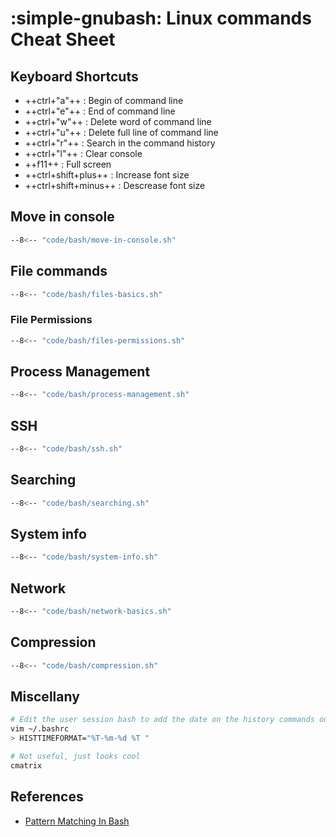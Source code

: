 # :simple-gnubash: Linux commands Cheat Sheet

## Keyboard Shortcuts

- ++ctrl+"a"++ : Begin of command line
- ++ctrl+"e"++ : End of command line
- ++ctrl+"w"++ : Delete word of command line
- ++ctrl+"u"++ : Delete full line of command line
- ++ctrl+"r"++ : Search in the command history
- ++ctrl+"l"++ : Clear console
- ++f11++ :  Full screen
- ++ctrl+shift+plus++ : Increase font size
- ++ctrl+shift+minus++ : Descrease font size

## Move in console

```bash
--8<-- "code/bash/move-in-console.sh"
```

## File commands

```bash
--8<-- "code/bash/files-basics.sh"
```

### File Permissions

```bash
--8<-- "code/bash/files-permissions.sh"
```

## Process Management

```bash
--8<-- "code/bash/process-management.sh"
```

## SSH

```bash
--8<-- "code/bash/ssh.sh"
```

## Searching

```bash
--8<-- "code/bash/searching.sh"
```

## System info

```bash
--8<-- "code/bash/system-info.sh"
```

## Network

```bash
--8<-- "code/bash/network-basics.sh"
```

## Compression

```bash
--8<-- "code/bash/compression.sh"
```

## Miscellany

```bash
# Edit the user session bash to add the date on the history commands output
vim ~/.bashrc
> HISTTIMEFORMAT="%T-%m-%d %T "

# Not useful, just looks cool
cmatrix

```

## References

- [Pattern Matching In Bash](https://www.linuxjournal.com/content/pattern-matching-bash)
